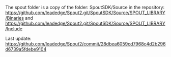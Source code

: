 The spout folder is a copy of the folder:
SpoutSDK/Source in the repository:
https://github.com/leadedge/Spout2.git/SpoutSDK/Source/SPOUT_LIBRARY/Binaries
and
https://github.com/leadedge/Spout2.git/SpoutSDK/Source/SPOUT_LIBRARY/Include

Last update:
https://github.com/leadedge/Spout2/commit/28dbea6059cd7968c4d2b296d6739a5fdebe9104

